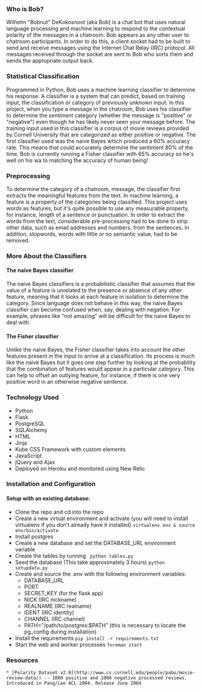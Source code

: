 ### Who is Bob?

Wilhelm "Bobnut" DeKokosnoot (aka Bob) is a chat bot that uses natural language processing and machine learning to respond to the contextual polarity of the messages in a chatroom. Bob appears as any other user to chatroom participants. In order to do this, a client socket had to be built to send and receive messages using the Internet Chat Relay (IRC) protocol. All messages received through the socket are sent to Bob who sorts them and sends the appropriate output back.

### Statistical Classification

Programmed in Python, Bob uses a machine learning classifier to determine his response. A classifier is a system that can predict, based on training input, the classification or category of previously unknown input. In this project, when you type a message in the chatroom, Bob uses his classifier to determine the sentiment category (whether the message is "positive" or "negative") even though he has likely never seen your message before. The training input used in this classifier is a corpus of movie reviews provided by Cornell University that are categorized as either positive or negative. The first classifier used was the naive Bayes which produced a 60% accuracy rate. This means that could accurately determine the sentiment 80% of the time. Bob is currently running a Fisher classifier with 65% accuracy so he's well on his wa to matching the accuracy of human being!

### Preprocessing 

To determine the category of a chatroom, message, the classifier first extracts the meaningful features from the text. In machine learning, a feature is a property of the categories being classified. This project uses words as features, but it's quite possible to use any measurable property, for instance, length of a sentence or punctuation. In order to extract the words from the text, considerable pre-processing had to be done to strip other data, such as email addresses and numbers, from the sentences. In addition, stopwords, words with little or no semantic value, had to be removed.

### More About the Classifiers

#### The naive Bayes classifier

The naive Bayes classifiers is a probabilistic classifier that assumes that the value of a feature is unrelated to the presence or absence of any other feature, meaning that it looks at each feature in isolation to determine the category. Since language does not behave in this way, the naive Bayes classifier can become confused when, say, dealing with negation. For example, phrases like "not amazing" will be difficult for the naive Bayes to deal with.

#### The Fisher classifier

Unlike the naive Bayes, the Fisher classifier takes into account the other features present in the input to arrive at a classification. Its process is much like the naive Bayes but it goes one step further by looking at the probability that the combination of features would appear in a particular category. This can help to offset an outlying feature, for instance, if there is one very positive word in an otherwise negative sentence.  


### Technology Used

- Python
- Flask
- PostgreSQL
- SQLAlchemy
- HTML
- Jinja
- Kube CSS Framework with custom elements
- JavaScript
- jQuery and Ajax
- Deployed on Heroku and monitored using New Relic

### Installation and Configuration

#### Setup with an existing database:

- Clone the repo and cd into the repo
- Create a new virtual environment and activate (you will need to install virtualenv if you don't already have it installed)
```virtualenv env & source env/bin/activate ```
- Install postgres
- Create a new database and set the DATABASE_URL environment variable
- Create the tables by running ``` python tables.py```
- Seed the database (This take approximately 3 hours) ``` python setupdata.py ```
- Create and source the .env with the following environment variables:
  - DATABASE_URL
  - PORT
  - SECRET_KEY (for the flask app)
  - NICK (IRC nickname)
  - REALNAME (IRC realname)
  - IDENT (IRC identity)
  - CHANNEL (IRC channel)
  - PATH="/path/to/postgres:$PATH" (this is necessary to locate the pg_config during installation)
- Install the requirements ``` pip install -r requirements.txt ```
- Start the web and worker processes ``` foreman start ```


### Resources

    * [Polarity Dataset v2.0](http://www.cs.cornell.edu/people/pabo/movie-review-data/) -- 1000 positive and 1000 negative processed reviews. Introduced in Pang/Lee ACL 2004. Release June 2004
